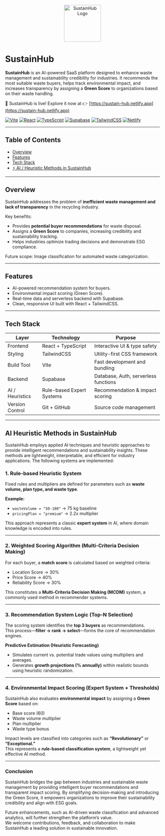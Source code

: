 <p align="center">
  <img src="https://github.com/user-attachments/assets/32578c72-aa99-4309-878c-a848641d679b" alt="SustainHub Logo" width="120"/>
</p>

# SustainHub

**SustainHub** is an AI-powered SaaS platform designed to enhance waste management and sustainability credibility for industries. It recommends the most suitable waste buyers, helps track environmental impact, and increases transparency by assigning a **Green Score** to organizations based on their waste handling.  

🚀 SustainHub is live! Explore it now at 👉 [https://sustain-hub.netlify.app](https://sustain-hub.netlify.app)

[![Vite](https://img.shields.io/badge/Vite-646CFF?style=for-the-badge&logo=vite&logoColor=white)](https://vitejs.dev/) 
[![React](https://img.shields.io/badge/React-61DAFB?style=for-the-badge&logo=react&logoColor=white)](https://reactjs.org/)
[![TypeScript](https://img.shields.io/badge/TypeScript-3178C6?style=for-the-badge&logo=typescript&logoColor=white)](https://www.typescriptlang.org/)
[![Supabase](https://img.shields.io/badge/Supabase-3ECF8E?style=for-the-badge&logo=supabase&logoColor=white)](https://supabase.com/)
[![TailwindCSS](https://img.shields.io/badge/TailwindCSS-06B6D4?style=for-the-badge&logo=tailwind-css&logoColor=white)](https://tailwindcss.com/)
[![Netlify](https://img.shields.io/badge/Netlify-00C7B7?style=for-the-badge&logo=netlify&logoColor=white)](https://www.netlify.com/)

---

## Table of Contents
- [Overview](#Overview)
- [Features](#Features)
- [Tech Stack](#Tech-Stack)
- [⚡ AI / Heuristic Methods in SustainHub](#AI-Heuristic-Methods-in-SustainHub)

---

## Overview
SustainHub addresses the problem of **inefficient waste management and lack of transparency** in the recycling industry.  

Key benefits:  
- Provides **potential buyer recommendations** for waste disposal.  
- Assigns a **Green Score** to companies, increasing credibility and sustainability tracking.  
- Helps industries optimize trading decisions and demonstrate ESG compliance.  

Future scope: Image classification for automated waste categorization.  

---

## Features
- AI-powered recommendation system for buyers.  
- Environmental impact scoring (Green Score).  
- Real-time data and serverless backend with Supabase.  
- Clean, responsive UI built with React + TailwindCSS.  

---

## Tech Stack
| Layer | Technology | Purpose |
|-------|------------|---------|
| Frontend | React + TypeScript | Interactive UI & type safety |
| Styling | TailwindCSS | Utility-first CSS framework |
| Build Tool | Vite | Fast development and bundling |
| Backend | Supabase | Database, Auth, serverless functions |
| AI / Heuristics | Rule-based Expert Systems | Recommendation & impact scoring |
| Version Control | Git + GitHub | Source code management |

---

## AI Heuristic Methods in SustainHub

SustainHub employs applied AI techniques and heuristic approaches to provide intelligent recommendations and sustainability insights. These methods are lightweight, interpretable, and efficient for industry applications. The following systems are implemented:

### 1. Rule-based Heuristic System
Fixed rules and multipliers are defined for parameters such as **waste volume, plan type, and waste type**.  

**Example:**  
- `wasteVolume = "50-100"` → 75 kg baseline  
- `pricingPlan = "premium"` → 2.2x multiplier  

This approach represents a classic **expert system** in AI, where domain knowledge is encoded into rules.  

---

### 2. Weighted Scoring Algorithm (Multi-Criteria Decision Making)
For each buyer, a **match score** is calculated based on weighted criteria:  
- Location Score → 30%  
- Price Score → 40%  
- Reliability Score → 30%  

This constitutes a **Multi-Criteria Decision Making (MCDM)** system, a commonly used method in recommender systems.  

---

### 3. Recommendation System Logic (Top-N Selection)
The scoring system identifies the **top 3 buyers** as recommendations.  
This process—**filter → rank → select**—forms the core of recommendation engines.  

**Predictive Estimation (Heuristic Forecasting)**
- Simulates current vs. potential trade values using multipliers and averages.  
- Generates **growth projections (% annually)** within realistic bounds using heuristic randomization.  

---

### 4. Environmental Impact Scoring (Expert System + Thresholds)
SustainHub also evaluates **environmental impact** by assigning a **Green Score** based on:  
- Base score (60)  
- Waste volume multiplier  
- Plan multiplier  
- Waste type bonus  

Impact levels are classified into categories such as **“Revolutionary”** or **“Exceptional.”**  
This represents a **rule-based classification system**, a lightweight yet effective AI method.

---

### Conclusion
SustainHub bridges the gap between industries and sustainable waste management by providing intelligent buyer recommendations and transparent impact scoring. By simplifying decision-making and introducing the Green Score, it empowers organizations to improve their sustainability credibility and align with ESG goals.  

Future enhancements, such as AI-driven waste classification and advanced analytics, will further strengthen the platform’s value.  
We welcome contributions, feedback, and collaboration to make SustainHub a leading solution in sustainable innovation.
